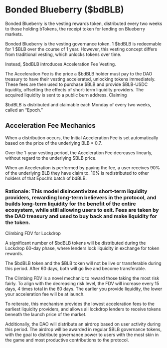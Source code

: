 # Bonded Blueberry ($bdBLB)

Bonded Blueberry is the vesting rewards token, distributed every two weeks to those holding bTokens, the receipt token for lending on Blueberry markets.

Bonded Blueberry is the vesting governance token. 1 $bdBLB is redeemable for 1 $BLB over the course of 1 year. However, this vesting concept differs from traditional vesting, which unlocks tokens over time.

Instead, $bdBLB introduces Acceleration Fee Vesting.

The Acceleration Fee is the price a $bdBLB holder must pay to the DAO treasury to have their vesting accelerated, unlocking tokens immediately. These fees are then used to purchase $BLB and provide $BLB-USDC liquidity, offsetting the effects of short-term liquidity providers. The acquired liquidity is sent to a public burn address.
Claiming

$bdBLB is distributed and claimable each Monday of every two weeks, called an “Epoch.”

## Acceleration Fee Mechanics

When a distribution occurs, the Initial Acceleration Fee is set automatically based on the price of the underlying BLB \* 0.7.

Over the 1-year vesting period, the Acceleration Fee decreases linearly, without regard to the underlying $BLB price.

When an Acceleration is performed by paying the fee, a user receives 90% of the underlying BLB they have claim to. 10% is redistributed to other holders of that Epoch’s batch of bdBLB.

### Rationale: This model disincentivizes short-term liquidity providers, rewarding long-term believers in the protocol, and builds long-term liquidity for the benefit of the entire ecosystem, while still allowing users to exit. Fees are taken by the DAO treasury and used to buy back and make liquidity for the token.

Climbing FDV for Lockdrop

A significant number of $bdBLB tokens will be distributed during the Lockdrop 60-day phase, where lenders lock liquidity in exchange for token rewards.

The $bdBLB token and the $BLB token will not be live or transferable during this period. After 60 days, both will go live and become transferable.

The Climbing FDV is a novel mechanic to reward those taking the most risk fairly. To align with the decreasing risk level, the FDV will increase every 15 days, 4 times total in the 60 days. The earlier you provide liquidity, the lower your acceleration fee will be at launch.

To reiterate, this mechanism provides the lowest acceleration fees to the earliest liquidity providers, and allows all lockdrop lenders to receive tokens beneath the launch price of the market.

Additionally, the DAO will distribute an airdrop based on user activity during this period. The airdrop will be awarded in regular $BLB governance tokens, with the goal to distribute governance power to users with the most skin in the game and most productive contributions to the protocol.
